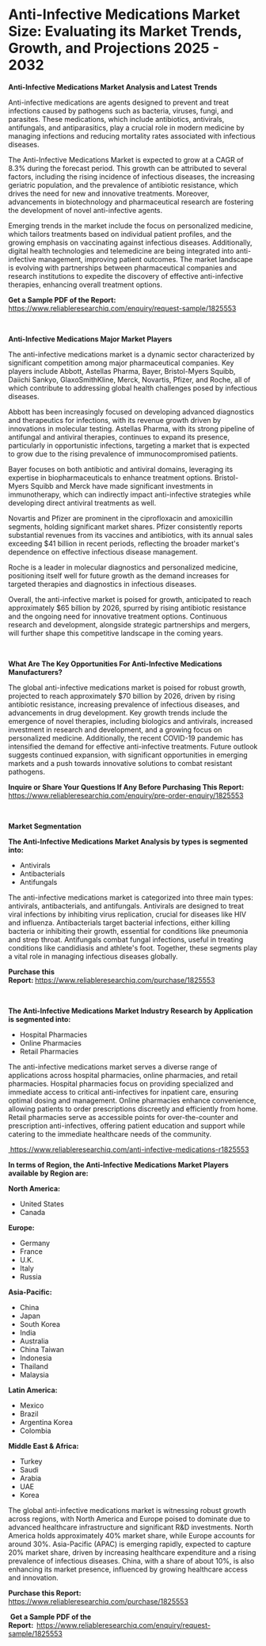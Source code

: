 <p><h1>Anti-Infective Medications Market Size: Evaluating its Market Trends, Growth, and Projections 2025 - 2032</h1></p><p><strong>Anti-Infective Medications Market Analysis and Latest Trends</strong></p>
<p><p>Anti-infective medications are agents designed to prevent and treat infections caused by pathogens such as bacteria, viruses, fungi, and parasites. These medications, which include antibiotics, antivirals, antifungals, and antiparasitics, play a crucial role in modern medicine by managing infections and reducing mortality rates associated with infectious diseases.</p><p>The Anti-Infective Medications Market is expected to grow at a CAGR of 8.3% during the forecast period. This growth can be attributed to several factors, including the rising incidence of infectious diseases, the increasing geriatric population, and the prevalence of antibiotic resistance, which drives the need for new and innovative treatments. Moreover, advancements in biotechnology and pharmaceutical research are fostering the development of novel anti-infective agents.</p><p>Emerging trends in the market include the focus on personalized medicine, which tailors treatments based on individual patient profiles, and the growing emphasis on vaccinating against infectious diseases. Additionally, digital health technologies and telemedicine are being integrated into anti-infective management, improving patient outcomes. The market landscape is evolving with partnerships between pharmaceutical companies and research institutions to expedite the discovery of effective anti-infective therapies, enhancing overall treatment options.</p></p>
<p><strong>Get a Sample PDF of the Report:&nbsp;</strong> <a href="https://www.reliableresearchiq.com/enquiry/request-sample/1825553?utm_campaign=2939&utm_medium=2&utm_source=Github&utm_content=ia&utm_term=19042025&utm_id=anti-infective-medications">https://www.reliableresearchiq.com/enquiry/request-sample/1825553</a></p>
<p>&nbsp;</p>
<p><strong>Anti-Infective Medications Major Market Players</strong></p>
<p><p>The anti-infective medications market is a dynamic sector characterized by significant competition among major pharmaceutical companies. Key players include Abbott, Astellas Pharma, Bayer, Bristol-Myers Squibb, Daiichi Sankyo, GlaxoSmithKline, Merck, Novartis, Pfizer, and Roche, all of which contribute to addressing global health challenges posed by infectious diseases.</p><p>Abbott has been increasingly focused on developing advanced diagnostics and therapeutics for infections, with its revenue growth driven by innovations in molecular testing. Astellas Pharma, with its strong pipeline of antifungal and antiviral therapies, continues to expand its presence, particularly in opportunistic infections, targeting a market that is expected to grow due to the rising prevalence of immunocompromised patients.</p><p>Bayer focuses on both antibiotic and antiviral domains, leveraging its expertise in biopharmaceuticals to enhance treatment options. Bristol-Myers Squibb and Merck have made significant investments in immunotherapy, which can indirectly impact anti-infective strategies while developing direct antiviral treatments as well.</p><p>Novartis and Pfizer are prominent in the ciprofloxacin and amoxicillin segments, holding significant market shares. Pfizer consistently reports substantial revenues from its vaccines and antibiotics, with its annual sales exceeding $41 billion in recent periods, reflecting the broader market's dependence on effective infectious disease management.</p><p>Roche is a leader in molecular diagnostics and personalized medicine, positioning itself well for future growth as the demand increases for targeted therapies and diagnostics in infectious diseases.</p><p>Overall, the anti-infective market is poised for growth, anticipated to reach approximately $65 billion by 2026, spurred by rising antibiotic resistance and the ongoing need for innovative treatment options. Continuous research and development, alongside strategic partnerships and mergers, will further shape this competitive landscape in the coming years.</p></p>
<p>&nbsp;</p>
<p><strong>What Are The Key Opportunities For Anti-Infective Medications Manufacturers?</strong></p>
<p><p>The global anti-infective medications market is poised for robust growth, projected to reach approximately $70 billion by 2026, driven by rising antibiotic resistance, increasing prevalence of infectious diseases, and advancements in drug development. Key growth trends include the emergence of novel therapies, including biologics and antivirals, increased investment in research and development, and a growing focus on personalized medicine. Additionally, the recent COVID-19 pandemic has intensified the demand for effective anti-infective treatments. Future outlook suggests continued expansion, with significant opportunities in emerging markets and a push towards innovative solutions to combat resistant pathogens. </p></p>
<p><strong>Inquire or Share Your Questions If Any Before Purchasing This Report:</strong> <a href="https://www.reliableresearchiq.com/enquiry/pre-order-enquiry/1825553?utm_campaign=2939&utm_medium=2&utm_source=Github&utm_content=ia&utm_term=19042025&utm_id=anti-infective-medications">https://www.reliableresearchiq.com/enquiry/pre-order-enquiry/1825553</a></p>
<p>&nbsp;</p>
<p><strong>Market Segmentation</strong></p>
<p><strong>The Anti-Infective Medications Market Analysis by types is segmented into:</strong></p>
<p><ul><li>Antivirals</li><li>Antibacterials</li><li>Antifungals</li></ul></p>
<p><p>The anti-infective medications market is categorized into three main types: antivirals, antibacterials, and antifungals. Antivirals are designed to treat viral infections by inhibiting virus replication, crucial for diseases like HIV and influenza. Antibacterials target bacterial infections, either killing bacteria or inhibiting their growth, essential for conditions like pneumonia and strep throat. Antifungals combat fungal infections, useful in treating conditions like candidiasis and athlete's foot. Together, these segments play a vital role in managing infectious diseases globally.</p></p>
<p><strong>Purchase this Report:&nbsp;</strong><a href="https://www.reliableresearchiq.com/purchase/1825553?utm_campaign=2939&utm_medium=2&utm_source=Github&utm_content=ia&utm_term=19042025&utm_id=anti-infective-medications">https://www.reliableresearchiq.com/purchase/1825553</a></p>
<p>&nbsp;</p>
<p><strong>The Anti-Infective Medications Market Industry Research by Application is segmented into:</strong></p>
<p><ul><li>Hospital Pharmacies</li><li>Online Pharmacies</li><li>Retail Pharmacies</li></ul></p>
<p><p>The anti-infective medications market serves a diverse range of applications across hospital pharmacies, online pharmacies, and retail pharmacies. Hospital pharmacies focus on providing specialized and immediate access to critical anti-infectives for inpatient care, ensuring optimal dosing and management. Online pharmacies enhance convenience, allowing patients to order prescriptions discreetly and efficiently from home. Retail pharmacies serve as accessible points for over-the-counter and prescription anti-infectives, offering patient education and support while catering to the immediate healthcare needs of the community.</p></p>
<p><a href="https://www.reliableresearchiq.com/anti-infective-medications-r1825553?utm_campaign=2939&utm_medium=2&utm_source=Github&utm_content=ia&utm_term=19042025&utm_id=anti-infective-medications">&nbsp;https://www.reliableresearchiq.com/anti-infective-medications-r1825553</a></p>
<p><strong>In terms of Region, the Anti-Infective Medications Market Players available by Region are:</strong></p>
<p>
    <p> <strong> North America: </strong>
        <ul>
            <li>United States</li>
            <li>Canada</li>
        </ul>
        </p> 
    <p> <strong> Europe: </strong>
        <ul>
            <li>Germany</li>
            <li>France</li>
            <li>U.K.</li>
            <li>Italy</li>
            <li>Russia</li>
        </ul>
        </p> 
    <p> <strong> Asia-Pacific: </strong>
        <ul>
            <li>China</li>
            <li>Japan</li>
            <li>South Korea</li>
            <li>India</li>
            <li>Australia</li>
            <li>China Taiwan</li>
            <li>Indonesia</li>
            <li>Thailand</li>
            <li>Malaysia</li>
        </ul>
        </p> 
    <p> <strong> Latin America: </strong>
        <ul>
            <li>Mexico</li>
            <li>Brazil</li>
            <li>Argentina Korea</li>
            <li>Colombia</li>
        </ul>
        </p> 
    <p> <strong> Middle East & Africa: </strong>
        <ul>
            <li>Turkey</li>
            <li>Saudi</li>
            <li>Arabia</li>
            <li>UAE</li>
            <li>Korea</li>
        </ul>
    </p>
    </p>
<p><p>The global anti-infective medications market is witnessing robust growth across regions, with North America and Europe poised to dominate due to advanced healthcare infrastructure and significant R&D investments. North America holds approximately 40% market share, while Europe accounts for around 30%. Asia-Pacific (APAC) is emerging rapidly, expected to capture 20% market share, driven by increasing healthcare expenditure and a rising prevalence of infectious diseases. China, with a share of about 10%, is also enhancing its market presence, influenced by growing healthcare access and innovation.</p></p>
<p><strong>Purchase this Report: </strong><a href="https://www.reliableresearchiq.com/purchase/1825553?utm_campaign=2939&utm_medium=2&utm_source=Github&utm_content=ia&utm_term=19042025&utm_id=anti-infective-medications">https://www.reliableresearchiq.com/purchase/1825553</a></p>
<p>&nbsp;<strong>Get a Sample PDF of the Report:&nbsp;&nbsp;</strong><a href="https://www.reliableresearchiq.com/enquiry/request-sample/1825553?utm_campaign=2939&utm_medium=2&utm_source=Github&utm_content=ia&utm_term=19042025&utm_id=anti-infective-medications">https://www.reliableresearchiq.com/enquiry/request-sample/1825553</a></p>
<p><strong></strong></p>
<p><p></p><p></p><p></p></p>